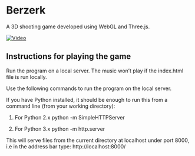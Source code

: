 # Berzerk
A 3D shooting game developed using WebGL and Three.js.

[![Video](http://i3.ytimg.com/vi/Ek_L5upUZSw/maxresdefault.jpg)](https://youtu.be/Ek_L5upUZSw)

## Instructions for playing the game
Run the program on a local server. The music won’t play if the index.html file is run locally.

Use the following commands to run the program on the local server.

If you have Python installed, it should be enough to run this from a command line (from your working directory):

1. For Python 2.x
python -m SimpleHTTPServer

2. For Python 3.x
python -m http.server

This will serve files from the current directory at localhost under port 8000, i.e in the address bar type:
http://localhost:8000/
